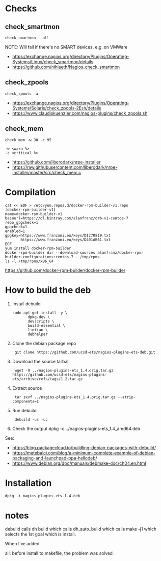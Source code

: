 # Checks

## check_smartmon

```
check_smartmon --all
```

NOTE: Will fail if there's no SMART devices, e.g. on VMWare

* https://exchange.nagios.org/directory/Plugins/Operating-Systems/Linux/check_smartmon/details
* https://github.com/nihlaeth/Nagios_check_smartmon

## check_zpools

```
check_zpools -a
```

* https://exchange.nagios.org/directory/Plugins/Operating-Systems/Solaris/check_zpools-2Esh/details
* https://www.claudiokuenzler.com/nagios-plugins/check_zpools.sh

## check_mem

```
check_mem -w 90 -c 95

-w <warn %>
-c <critical %>
```

*  https://github.com/liberodark/nrpe-installer
*  https://raw.githubusercontent.com/liberodark/nrpe-installer/master/src/check_mem.c

# Compilation

```
cat << EOF > /etc/yum.repos.d/docker-rpm-builder-v1.repo
[docker-rpm-builder-v1]
name=docker-rpm-builder-v1
baseurl=https://dl.bintray.com/alanfranz/drb-v1-centos-7
repo_gpgcheck=1
gpgcheck=1
enabled=1
gpgkey=https://www.franzoni.eu/keys/D1270819.txt
       https://www.franzoni.eu/keys/D401AB61.txt
EOF
yum install docker-rpm-builder
docker-rpm-builder dir --download-sources alanfranz/docker-rpm-builder-configurations:centos-7 . /tmp/rpms
ls -l /tmp/rpms/x86_64
```

https://github.com/docker-rpm-builder/docker-rpm-builder


# How to build the deb

1. Install debuild

       sudo apt-get install -y \
              dpkg-dev \
              devscripts \
              build-essential \
              lintian \
              debhelper

2. Clone the debian package repo

        git clone https://github.com/ucsd-ets/nagios-plugins-ets-deb.git

3. Download the source tarball

        wget -O ../nagios-plugins-ets_1.4.orig.tar.gz https://github.com/ucsd-ets/nagios-plugins-ets/archive/refs/tags/1.2.tar.gz

4. Extract source

        tar zxvf ../nagios-plugins-ets_1.4.orig.tar.gz --strip-components=1

5. Run debuild

        debuild -us -uc

6. Check the output
        dpkg -c ../nagios-plugins-ets_1.4_amd64.deb

See:
* https://blog.packagecloud.io/buildling-debian-packages-with-debuild/
* https://metebalci.com/blog/a-minimum-complete-example-of-debian-packaging-and-launchpad-ppa-hellodeb/
* https://www.debian.org/doc/manuals/debmake-doc/ch04.en.html

# Installation

    dpkg -i nagios-plugins-ets-1.4.deb



# notes

debuild calls dh build which calls dh_auto_build which calls make -j1 which selects the 1st goal which is install.

When I've added

all:
before install to makefile, the problem was solved.
